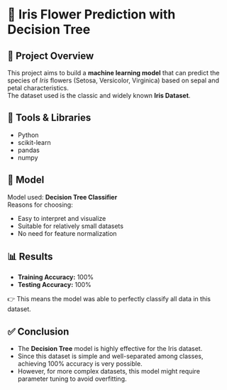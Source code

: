 # 🌸 Iris Flower Prediction with Decision Tree

## 📌 Project Overview
This project aims to build a **machine learning model** that can predict the species of *Iris* flowers (Setosa, Versicolor, Virginica) based on sepal and petal characteristics.  
The dataset used is the classic and widely known **Iris Dataset**.

## 🔧 Tools & Libraries
- Python  
- scikit-learn  
- pandas  
- numpy  

## 🧠 Model
Model used: **Decision Tree Classifier**  
Reasons for choosing:
- Easy to interpret and visualize  
- Suitable for relatively small datasets  
- No need for feature normalization  

## 📊 Results
- **Training Accuracy:** 100%  
- **Testing Accuracy:** 100%  

👉 This means the model was able to perfectly classify all data in this dataset.

## ✅ Conclusion
- The **Decision Tree** model is highly effective for the Iris dataset.  
- Since this dataset is simple and well-separated among classes, achieving 100% accuracy is very possible.  
- However, for more complex datasets, this model might require parameter tuning to avoid overfitting.
